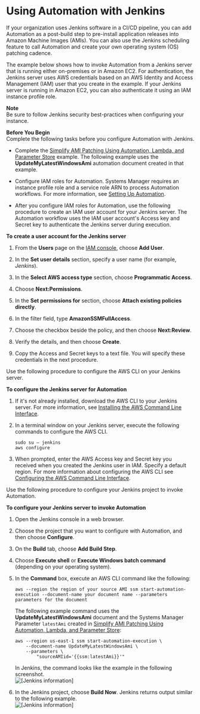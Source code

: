 # Using Automation with Jenkins<a name="automation-jenkins"></a>

If your organization uses Jenkins software in a CI/CD pipeline, you can add Automation as a post\-build step to pre\-install application releases into Amazon Machine Images \(AMIs\)\. You can also use the Jenkins scheduling feature to call Automation and create your own operating system \(OS\) patching cadence\.

The example below shows how to invoke Automation from a Jenkins server that is running either on\-premises or in Amazon EC2\. For authentication, the Jenkins server uses AWS credentials based on an AWS Identity and Access Management \(IAM\) user that you create in the example\. If your Jenkins server is running in Amazon EC2, you can also authenticate it using an IAM instance profile role\.

**Note**  
Be sure to follow Jenkins security best\-practices when configuring your instance\.

**Before You Begin**  
Complete the following tasks before you configure Automation with Jenkins\.

+ Complete the [Simplify AMI Patching Using Automation, Lambda, and Parameter Store](automation-simpatch.md) example\. The following example uses the **UpdateMyLatestWindowsAmi** automation document created in that example\.

+ Configure IAM roles for Automation\. Systems Manager requires an instance profile role and a service role ARN to process Automation workflows\. For more information, see [Setting Up Automation](automation-setup.md)\.

+ After you configure IAM roles for Automation, use the following procedure to create an IAM user account for your Jenkins server\. The Automation workflow uses the IAM user account's Access key and Secret key to authenticate the Jenkins server during execution\.

**To create a user account for the Jenkins server**

1. From the **Users** page on the [IAM console](https://console.aws.amazon.com/iam/home#users), choose **Add User**\.

1. In the **Set user details** section, specify a user name \(for example, *Jenkins*\)\.

1. In the **Select AWS access type** section, choose **Programmatic Access**\.

1. Choose **Next:Permissions**\.

1. In the **Set permissions for** section, choose **Attach existing policies directly**\.

1. In the filter field, type **AmazonSSMFullAccess**\.

1. Choose the checkbox beside the policy, and then choose **Next:Review**\.

1. Verify the details, and then choose **Create**\.

1. Copy the Access and Secret keys to a text file\. You will specify these credentials in the next procedure\.

Use the following procedure to configure the AWS CLI on your Jenkins server\.

**To configure the Jenkins server for Automation**

1. If it's not already installed, download the AWS CLI to your Jenkins server\. For more information, see [Installing the AWS Command Line Interface](http://docs.aws.amazon.com/cli/latest/userguide/installing.html)\.

1. In a terminal window on your Jenkins server, execute the following commands to configure the AWS CLI\.

   ```
   sudo su – jenkins
   aws configure
   ```

1. When prompted, enter the AWS Access key and Secret key you received when you created the Jenkins user in IAM\. Specify a default region\. For more information about configuring the AWS CLI see [Configuring the AWS Command Line Interface](http://docs.aws.amazon.com/cli/latest/userguide/cli-chap-getting-started.html)\.

Use the following procedure to configure your Jenkins project to invoke Automation\.

**To configure your Jenkins server to invoke Automation**

1. Open the Jenkins console in a web browser\.

1. Choose the project that you want to configure with Automation, and then choose **Configure**\.

1. On the **Build** tab, choose **Add Build Step**\.

1. Choose **Execute shell** or **Execute Windows batch command** \(depending on your operating system\)\.

1. In the **Command** box, execute an AWS CLI command like the following:

   ```
   aws --region the region of your source AMI ssm start-automation-execution --document-name your document name --parameters parameters for the document
   ```

   The following example command uses the **UpdateMyLatestWindowsAmi** document and the Systems Manager Parameter `latestAmi` created in [Simplify AMI Patching Using Automation, Lambda, and Parameter Store](automation-simpatch.md):

   ```
   aws --region us-east-1 ssm start-automation-execution \
       --document-name UpdateMyLatestWindowsAmi \
       --parameters \
           "sourceAMIid='{{ssm:latestAmi}}'"
   ```

   In Jenkins, the command looks like the example in the following screenshot\.  
![\[Jenkins information\]](http://docs.aws.amazon.com/systems-manager/latest/userguide/images/sysman-ami-jenkins2.png)

1. In the Jenkins project, choose **Build Now**\. Jenkins returns output similar to the following example\.  
![\[Jenkins information\]](http://docs.aws.amazon.com/systems-manager/latest/userguide/images/sysman-ami-jenkins.png)